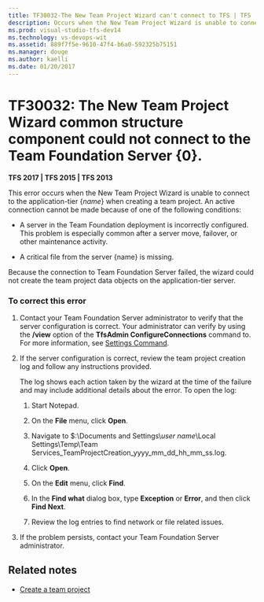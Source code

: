 ```yaml
---
title: TF30032-The New Team Project Wizard can't connect to TFS | TFS
description: Occurs when the New Team Project Wizard is unable to connect to the application-tier {name} when creating a team project.
ms.prod: visual-studio-tfs-dev14
ms.technology: vs-devops-wit
ms.assetid: 889f7f5e-9610-47f4-b6a0-592325b75151
ms.manager: douge
ms.author: kaelli
ms.date: 01/20/2017
---
```


# TF30032: The New Team Project Wizard common structure component could not connect to the Team Foundation Server {0}. 


**TFS 2017 | TFS 2015 | TFS 2013**

This error occurs when the New Team Project Wizard is unable to connect to the application-tier {*name*} when creating a team project. An active connection cannot be made because of one of the following conditions:  
  
-   A server in the Team Foundation deployment is incorrectly configured. This problem is especially common after a server move, failover, or other maintenance activity.  
  
-   A critical file from the server {name} is missing.  
  
 Because the connection to Team Foundation Server failed, the wizard could not create the team project data objects on the application-tier server.  
  
### To correct this error  
  
1.  Contact your Team Foundation Server administrator to verify that the server configuration is correct. Your administrator can verify by using the **/view** option of the **TfsAdmin ConfigureConnections** command to. For more information, see [Settings Command](http://msdn.microsoft.com/en-us/2b96fbbf-34c8-4500-82d8-724cc65dc9a4).  
  
2.  If the server configuration is correct, review the team project creation log and follow any instructions provided.  
  
     The log shows each action taken by the wizard at the time of the failure and may include additional details about the error. To open the log:  
  
    1.  Start Notepad.  
  
    2.  On the **File** menu, click **Open**.  
  
    3.  Navigate to $:\Documents and Settings\\*user name*\Local Settings\Temp\Team Services_TeamProjectCreation_yyyy_mm_dd_hh_mm_ss.log.  
  
    4.  Click **Open**.  
  
    5.  On the **Edit** menu, click **Find**.  
  
    6.  In the **Find what** dialog box, type **Exception** or **Error**, and then click **Find Next**.  
  
    7.  Review the log entries to find network or file related issues.  
  
3.  If the problem persists, contact your Team Foundation Server administrator.  
  
## Related notes
- [Create a team project](../../../accounts/create-team-project.md)